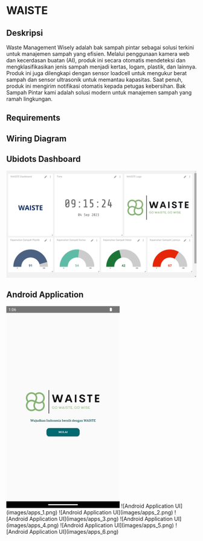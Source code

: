 # WAISTE

## Deskripsi
Waste Management Wisely adalah bak sampah pintar sebagai solusi terkini untuk manajemen sampah yang efisien. Melalui penggunaan kamera web dan kecerdasan buatan (AI), produk ini secara otomatis mendeteksi dan mengklasifikasikan jenis sampah menjadi kertas, logam, plastik, dan lainnya. Produk ini juga dilengkapi dengan sensor loadcell untuk mengukur berat sampah dan sensor ultrasonik untuk memantau kapasitas. Saat penuh, produk ini mengirim notifikasi otomatis kepada petugas kebersihan. Bak Sampah Pintar kami adalah solusi modern untuk manajemen sampah yang ramah lingkungan.

## Requirements

## Wiring Diagram

## Ubidots Dashboard
![Dashboard Ubidots Waiste](images/ubidots_dashboard.png)

## Android Application
<img src="images/apps_1.png" alt="Android Application UI" style="width: 300px; height: 533px;">
![Android Application UI](images/apps_1.png)
![Android Application UI](images/apps_2.png)
![Android Application UI](images/apps_3.png)
![Android Application UI](images/apps_4.png)
![Android Application UI](images/apps_5.png)
![Android Application UI](images/apps_6.png)
